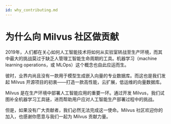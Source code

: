 ```yaml
---
id: why_contributing.md
---
```

# 为什么向 Milvus 社区做贡献


2019年，人们都在关心如何人工智能技术将如何从实验室转战至生产环境，而其中最大的挑战莫过于缺乏人管理工智能生命周期的工具。机器学习（machine learning operations，或 MLOps）这个概念也自此应运而生。


彼时，业界内尚且没有一款用于模型生成嵌入向量的专业数据库。而这也是我们发起 Milvus 开源项目的初衷——打造一款高性能，云扩展，低运维的向量数据库。

Milvus 是在生产环境中部署人工智能应用的重要一环。通过开发 Milvus，我们试图补全机器学习工具链，进而帮助用户应对人工智能生产部署过程中的挑战。



但是，如果没有广大贡献者，我们必然无法完成这一使命。Milvus 社区欢迎你的加入，也感谢你愿意与我们一起为 Milvus 贡献力量。
